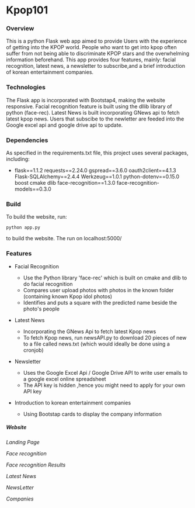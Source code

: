 # Kpop101

### Overview
This is a python Flask web app aimed to provide Users with the experience of getting into the
KPOP world. People who want to get into kpop often suffer from not being able to discriminate KPOP
stars and the overwhelming information beforehand. This app provides four features, mainly: facial
recognition, latest news, a newsletter to subscribe,and a brief introduction of korean entertainment
companies. 

### Technologies
The Flask app is incorporated with Bootstap4, making the website responsive. Facial recognition feature
is built using the dllib library of python (face-rec). Latest News is built incorporating GNews api to 
fetch latest kpop news. Users that subscibe to the newletter are feeded into the Google excel api and 
google drive api to update. 

### Dependencies
As specified in the requirements.txt file, this project uses several packages, including:

* flask==1.1.2
requests==2.24.0
gspread==3.6.0
oauth2client==4.1.3
Flask-SQLAlchemy==2.4.4
Werkzeug==1.0.1
python-dotenv==0.15.0
boost
cmake
dlib
face-recognition==1.3.0
face-recognition-models==0.3.0


### Build
To build the website, run:
```
python app.py
```
to build the website.
The run on localhost:5000/


### Features
- Facial Recognition
  - Use the Python library 'face-rec' which is built on cmake and dlib to do facial recognition
  - Compares user upload photos with photos in the known folder (containing known Kpop idol photos)
  - Identifies and puts a square with the predicted name beside the photo's people

- Latest News
  - Incorporating the GNews Api to fetch latest Kpop news
  - To fetch Kpop news, run newsAPI.py to download 20 pieces of new to a file called news.txt (which would ideally be done using a cronjob)

- Newsletter
  - Uses the Google Excel Api / Google Drive API to write user emails to a google excel online spreadsheet
  - The API key is hidden ,hence you might need to apply for your own API key

- Introduction to korean entertainment companies
  - Using Bootstap cards to display the company information


##### Website 

*Landing Page*

*Face recognition*

*Face recognition Results*

*Latest News*

*NewsLetter*

*Companies*




